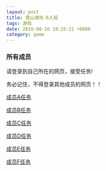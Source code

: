 ```yaml
---
layout: post
title: 登山游戏-6人组
tags: 游戏
date: 2018-08-16 19:25:21 +0800
category: game
---
```


### 所有成员

请登录到自己所在的网页，接受任务!

务必记住，不得登录其他成员的网页！！

[成员A任务](/game/game/task-for-climb-game-a6/)

[成员B任务](/game/game/task-for-climb-game-b6/)

[成员C任务](/game/game/task-for-climb-game-c6/)

[成员D任务](/game/game/task-for-climb-game-d6/)

[成员E任务](/game/game/task-for-climb-game-e6/)

[成员F任务](/game/game/task-for-climb-game-f6/)